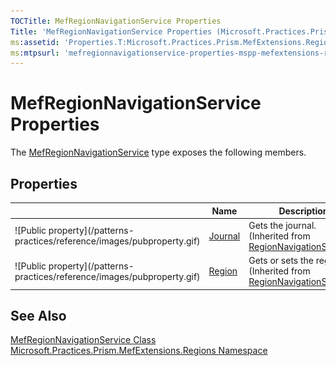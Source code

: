 ```yaml
---
TOCTitle: MefRegionNavigationService Properties
Title: 'MefRegionNavigationService Properties (Microsoft.Practices.Prism.MefExtensions.Regions)'
ms:assetid: 'Properties.T:Microsoft.Practices.Prism.MefExtensions.Regions.MefRegionNavigationService'
ms:mtpsurl: 'mefregionnavigationservice-properties-mspp-mefextensions-regions.md'
---
```



# MefRegionNavigationService Properties

The [MefRegionNavigationService](https://msdn.microsoft.com/library/microsoft.practices.prism.mefextensions.regions.mefregionnavigationservice) type exposes the following members.

## Properties


<table>

<thead>
<tr class="header">
<th> </th>
<th>Name</th>
<th>Description</th>
</tr>
</thead>
<tbody>
<tr class="odd">
<td>![Public property](/patterns-practices/reference/images/pubproperty.gif)</td>
<td><a href="https://msdn.microsoft.com/library/microsoft.practices.prism.regions.regionnavigationservice.journal">Journal</a></td>
<td><div class="summary">
Gets the journal.
</div>
(Inherited from <a href="https://msdn.microsoft.com/library/microsoft.practices.prism.regions.regionnavigationservice">RegionNavigationService</a>.)</td>
</tr>
<tr class="even">
<td>![Public property](/patterns-practices/reference/images/pubproperty.gif)</td>
<td><a href="https://msdn.microsoft.com/library/microsoft.practices.prism.regions.regionnavigationservice.region">Region</a></td>
<td><div class="summary">
Gets or sets the region.
</div>
(Inherited from <a href="https://msdn.microsoft.com/library/microsoft.practices.prism.regions.regionnavigationservice">RegionNavigationService</a>.)</td>
</tr>
</tbody>
</table>

## See Also

[MefRegionNavigationService Class](https://msdn.microsoft.com/library/microsoft.practices.prism.mefextensions.regions.mefregionnavigationservice)<br/>
[Microsoft.Practices.Prism.MefExtensions.Regions Namespace](https://msdn.microsoft.com/library/microsoft.practices.prism.mefextensions.regions)<br/>